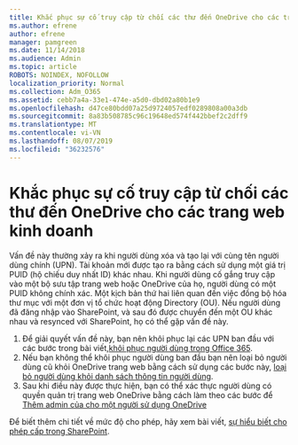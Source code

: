 ```yaml
---
title: Khắc phục sự cố truy cập từ chối các thư đến OneDrive cho các trang web kinh doanh
ms.author: efrene
author: efrene
manager: pamgreen
ms.date: 11/14/2018
ms.audience: Admin
ms.topic: article
ROBOTS: NOINDEX, NOFOLLOW
localization_priority: Normal
ms.collection: Adm_O365
ms.assetid: cebb7a4a-33e1-474e-a5d0-dbd02a80b1e9
ms.openlocfilehash: d47ce80bdd07a25d9724057edf0289808a00a3db
ms.sourcegitcommit: 8a83b508785c96c19648ed574f442bbef2c2dff9
ms.translationtype: MT
ms.contentlocale: vi-VN
ms.lasthandoff: 08/07/2019
ms.locfileid: "36232576"
---
```

# <a name="troubleshooting-access-denied-messages-to-onedrive-for-business-sites"></a>Khắc phục sự cố truy cập từ chối các thư đến OneDrive cho các trang web kinh doanh

Vấn đề này thường xảy ra khi người dùng xóa và tạo lại với cùng tên người dùng chính (UPN). Tài khoản mới được tạo ra bằng cách sử dụng một giá trị PUID (hộ chiếu duy nhất ID) khác nhau. Khi người dùng cố gắng truy cập vào một bộ sưu tập trang web hoặc OneDrive của họ, người dùng có một PUID không chính xác. Một kịch bản thứ hai liên quan đến việc đồng bộ hóa thư mục với một đơn vị tổ chức hoạt động Directory (OU). Nếu người dùng đã đăng nhập vào SharePoint, và sau đó được chuyển đến một OU khác nhau và resynced với SharePoint, họ có thể gặp vấn đề này.

1. Để giải quyết vấn đề này, bạn nên khôi phục lại các UPN ban đầu với các bước trong bài viết,[khôi phục người dùng trong Office 365](https://docs.microsoft.com/office365/admin/add-users/restore-user?view=o365-worldwide).
2. Nếu bạn không thể khôi phục người dùng ban đầu bạn nên loại bỏ người dùng cũ khỏi OneDrive trang web bằng cách sử dụng các bước này, [loại bỏ người dùng khỏi danh sách thông tin người dùng](). 
3. Sau khi điều này được thực hiện, bạn có thể xác thực người dùng có quyền quản trị trang web OneDrive bằng cách làm theo các bước để [Thêm admin của cho một người sử dụng OneDrive](https://docs.microsoft.com/sharepoint/manage-user-profiles?redirectSourcePath=%252fen-us%252farticle%252fmanage-user-profiles-in-the-sharepoint-admin-center-494bec9c-6654-41f0-920f-f7f937ea9723#add-and-remove-admins-for-a-users-onedrive)

Để biết thêm chi tiết về mức độ cho phép, hãy xem bài viết, [sự hiểu biết cho phép cấp trong SharePoint](https://docs.microsoft.com/sharepoint/understanding-permission-levels).
